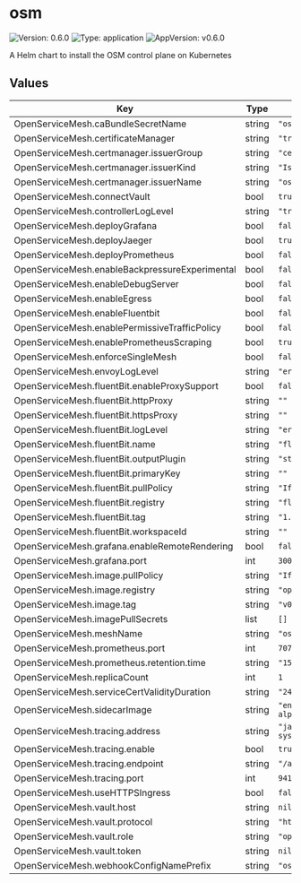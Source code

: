 # osm

![Version: 0.6.0](https://img.shields.io/badge/Version-0.6.0-informational?style=flat-square) ![Type: application](https://img.shields.io/badge/Type-application-informational?style=flat-square) ![AppVersion: v0.6.0](https://img.shields.io/badge/AppVersion-v0.6.0-informational?style=flat-square)

A Helm chart to install the OSM control plane on Kubernetes

## Values

| Key | Type | Default | Description |
|-----|------|---------|-------------|
| OpenServiceMesh.caBundleSecretName | string | `"osm-ca-bundle"` |  |
| OpenServiceMesh.certificateManager | string | `"tresor"` |  |
| OpenServiceMesh.certmanager.issuerGroup | string | `"cert-manager"` |  |
| OpenServiceMesh.certmanager.issuerKind | string | `"Issuer"` |  |
| OpenServiceMesh.certmanager.issuerName | string | `"osm-ca"` |  |
| OpenServiceMesh.connectVault | bool | `true` |  |
| OpenServiceMesh.controllerLogLevel | string | `"trace"` |  |
| OpenServiceMesh.deployGrafana | bool | `false` |  |
| OpenServiceMesh.deployJaeger | bool | `true` |  |
| OpenServiceMesh.deployPrometheus | bool | `false` |  |
| OpenServiceMesh.enableBackpressureExperimental | bool | `false` |  |
| OpenServiceMesh.enableDebugServer | bool | `false` |  |
| OpenServiceMesh.enableEgress | bool | `false` |  |
| OpenServiceMesh.enableFluentbit | bool | `false` |  |
| OpenServiceMesh.enablePermissiveTrafficPolicy | bool | `false` |  |
| OpenServiceMesh.enablePrometheusScraping | bool | `true` |  |
| OpenServiceMesh.enforceSingleMesh | bool | `false` |  |
| OpenServiceMesh.envoyLogLevel | string | `"error"` |  |
| OpenServiceMesh.fluentBit.enableProxySupport | bool | `false` |  |
| OpenServiceMesh.fluentBit.httpProxy | string | `""` |  |
| OpenServiceMesh.fluentBit.httpsProxy | string | `""` |  |
| OpenServiceMesh.fluentBit.logLevel | string | `"error"` |  |
| OpenServiceMesh.fluentBit.name | string | `"fluentbit-logger"` |  |
| OpenServiceMesh.fluentBit.outputPlugin | string | `"stdout"` |  |
| OpenServiceMesh.fluentBit.primaryKey | string | `""` |  |
| OpenServiceMesh.fluentBit.pullPolicy | string | `"IfNotPresent"` |  |
| OpenServiceMesh.fluentBit.registry | string | `"fluent"` |  |
| OpenServiceMesh.fluentBit.tag | string | `"1.6.4"` |  |
| OpenServiceMesh.fluentBit.workspaceId | string | `""` |  |
| OpenServiceMesh.grafana.enableRemoteRendering | bool | `false` |  |
| OpenServiceMesh.grafana.port | int | `3000` |  |
| OpenServiceMesh.image.pullPolicy | string | `"IfNotPresent"` |  |
| OpenServiceMesh.image.registry | string | `"openservicemesh"` |  |
| OpenServiceMesh.image.tag | string | `"v0.6.0"` |  |
| OpenServiceMesh.imagePullSecrets | list | `[]` |  |
| OpenServiceMesh.meshName | string | `"osm"` |  |
| OpenServiceMesh.prometheus.port | int | `7070` |  |
| OpenServiceMesh.prometheus.retention.time | string | `"15d"` |  |
| OpenServiceMesh.replicaCount | int | `1` |  |
| OpenServiceMesh.serviceCertValidityDuration | string | `"24h"` |  |
| OpenServiceMesh.sidecarImage | string | `"envoyproxy/envoy-alpine:v1.15.0"` |  |
| OpenServiceMesh.tracing.address | string | `"jaeger.osm-system.svc.cluster.local"` |  |
| OpenServiceMesh.tracing.enable | bool | `true` |  |
| OpenServiceMesh.tracing.endpoint | string | `"/api/v2/spans"` |  |
| OpenServiceMesh.tracing.port | int | `9411` |  |
| OpenServiceMesh.useHTTPSIngress | bool | `false` |  |
| OpenServiceMesh.vault.host | string | `nil` |  |
| OpenServiceMesh.vault.protocol | string | `"http"` |  |
| OpenServiceMesh.vault.role | string | `"openservicemesh"` |  |
| OpenServiceMesh.vault.token | string | `nil` |  |
| OpenServiceMesh.webhookConfigNamePrefix | string | `"osm-webhook"` |  |

